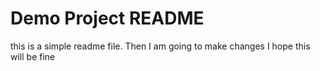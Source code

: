 # Demo Project README
this is a simple readme file.
Then I am going to make changes
I hope this will be fine
